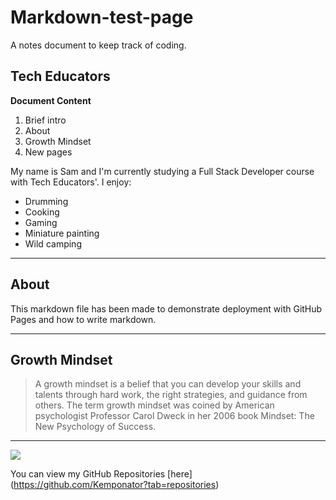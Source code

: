 # Markdown-test-page
A notes document to keep track of coding.
## Tech Educators

**Document Content**

1. Brief intro
2. About
3. Growth Mindset
4. New pages

My name is Sam and I'm currently studying a Full Stack Developer course with Tech Educators'. I enjoy:
- Drumming
- Cooking
- Gaming
- Miniature painting
- Wild camping

***

## About

This markdown file has been made to demonstrate deployment with GitHub Pages and how to write markdown.

***

## Growth Mindset

>A growth mindset is a belief that you can develop your skills and talents through hard work, the right strategies, and guidance from others. The term growth mindset was coined by American psychologist Professor Carol Dweck in her 2006 book Mindset: The New Psychology of Success.

***

![](https://bpb-us-e1.wpmucdn.com/sites.dartmouth.edu/dist/8/197/files/2017/05/Growth-Mindset_Copyright-Big-Change1.jpg)

You can view my GitHub Repositories [here] (https://github.com/Kemponator?tab=repositories)



